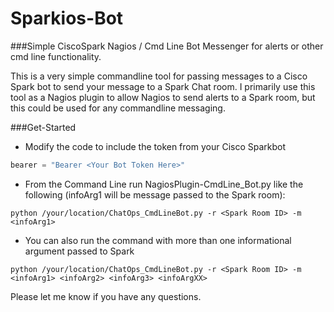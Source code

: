 # Sparkios-Bot

###Simple CiscoSpark Nagios / Cmd Line Bot Messenger for alerts or other cmd line functionality.

This is a very simple commandline tool for passing messages to a Cisco Spark bot to send your message to a Spark Chat room.
I primarily use this tool as a Nagios plugin to allow Nagios to send alerts to a Spark room, but this could be used for any commandline messaging.

###Get-Started

* Modify the code to include the token from your Cisco Sparkbot
``` python
bearer = "Bearer <Your Bot Token Here>"
```
* From the Command Line run NagiosPlugin-CmdLine_Bot.py like the following (infoArg1 will be message passed to the Spark room):
``` shell
python /your/location/ChatOps_CmdLineBot.py -r <Spark Room ID> -m <infoArg1>
```
* You can also run the command with more than one informational argument passed to Spark
``` shell
python /your/location/ChatOps_CmdLineBot.py -r <Spark Room ID> -m <infoArg1> <infoArg2> <infoArg3> <infoArgXX>
```

Please let me know if you have any questions.

